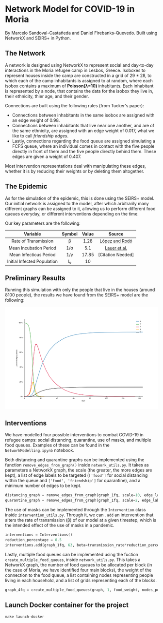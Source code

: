 # Network Model for COVID-19 in Moria
By Marcelo Sandoval-Castañeda and Daniel Firebanks-Quevedo. Built using NetworkX and SEIRS+ in Python.

## The Network
A network is designed using NetworkX to represent social and day-to-day interactions in the Moria refugee camp in Lesbos, Greece. Isoboxes to represent houses inside the camp are constructed in a grid of 29 * 28, to which each of the camp inhabitants is assigned to at random, where each isobox contains a maximum of **Poisson(λ=10)** inhabitants. Each inhabitant is represented by a node, that contains the data for the isobox they live in, their ethnicity, thier age, and their gender.

Connections are built using the following rules (from Tucker's paper):
- Connections between inhabitants in the same isobox are assigned with an edge weight of 0.98.
- Connections between inhabitants that live near one another, and are of the same ethnicity, are assigned with an edge weight of 0.017, what we like to call *friendship edges*.
- Lastly, connections regarding the food queue are assigned simulating a FCFS queue, where an individual comes in contact with the five people directly in front of them and the five people directly behind them. These edges are given a weight of 0.407.

Most intervention representations deal with manipulating these edges, whether it is by reducing their weights or by deleting them altogether.

## The Epidemic
As for the simulation of the epidemic, this is done using the SEIRS+ model. Our initial network is assigned to the model, after which arbitrarily many different graphs can be assigned to it, allowing us to perform different food queues everyday, or different interventions depending on the time.

Our key parameters are the following:

Variable | Symbol | Value | Source
:---:|:---:|:---:|:---:
Rate of Transmission | β | 1.28 | [López and Rodó](https://www.medrxiv.org/content/10.1101/2020.03.27.20045005v3.full.pdf)
Mean Incubation Period | 1/σ | 5.1 | [Lauer et al.](https://www.acpjournals.org/doi/10.7326/M20-0504)
Mean Infectious Period | 1/γ | 17.85 | [Citation Needed]
Initial Infected Population | I₀ | 10 | 

## Preliminary Results
Running this simulation with only the people that live in the houses (around 8100 people), the results we have found from the SEIRS+ model are the following:

![Image not found.](plots/Infections_IsoWeight=1_NeighWeight=0.5_FoodWeight=0.2_Beta=1.28_Gamma=0.056_Sigma=0.87_initI=10_figBasic.png)

## Interventions
We have modelled four possible interventions to combat COVID-19 in refugee camps: social distancing, quarantine, use of masks, and multiple food queues. Examples of these can be found in the `NetworkModelling.ipynb` notebook.

Both distancing and quarantine graphs can be implemented using the function `remove_edges_from_graph()` inside `network_utils.py`. It takes as parameters a NetworkX graph, the scale (the greater, the more edges are kept), a list of edge labels to be targeted (`['food']` for social distancing within the queue and `['food', 'friendship']` for quarantine), and a minimum number of edges to be kept.

```python
distancing_graph = remove_edges_from_graph(graph_1fq, scale=10, edge_label_list=["food"], min_num_edges=4)
quarantine_graph = remove_edges_from_graph(graph_1fq, scale=2, edge_label_list=["food", "friendship"], min_num_edges=2)
```

The use of masks can be implemented through the `Intervention` class inside `intervention_utils.py`. Through it, we can `.add` an intervention that alters the rate of transmission (β) of our model at a given timestep, which is the intended effect of the use of masks in a pandemic.

```python
interventions = Interventions()
reduction_percentage = 0.5
interventions.add(graph_1fq, 63, beta=transmission_rate*reduction_percentage)
```

Lastly, multiple food queues can be implemented using the fuction `create_multiple_food_queues`, inside `network_utils.py`. This takes a NetworkX graph, the number of food queues to be allocated per block (in the case of Moria, we have identified four main blocks), the weight of the connection to the food queue, a list containing nodes representing people living in each household, and a list of grids representing each of the blocks.

```python
graph_4fq = create_multiple_food_queues(graph, 1, food_weight, nodes_per_struct, [grid_isoboxes, grid_block1, grid_block2, grid_block3])
```

## Launch Docker container for the project
```
make launch-docker
```
